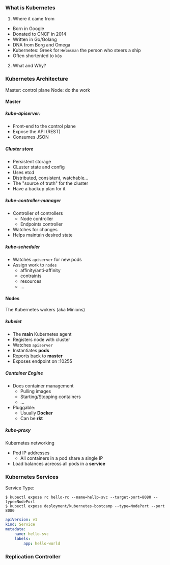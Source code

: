### What is Kubernetes

1. Where it came from
- Born in Google
- Donated to CNCF in 2014
- Written in Go/Golang
- DNA from Borg and Omega
- Kubernetes: Greek for `Helmsman` the person who steers a ship
- Often shortented to `k8s`

2. What and Why?

### Kubernetes Architecture

Master: control plane
Node: do the work

#### Master

##### kube-apiserver:

- Front-end to the control plane
- Expose the API (REST)
- Consumes JSON

##### Cluster store

- Persistent storage
- CLuster state and config
- Uses etcd
- Distributed, consistent, watchable...
- The "source of truth" for the cluster
- Have a backup plan for it

##### kube-controller-manager

- Controller of controllers
    - Node controller
    - Endpoints controller
- Watches for changes
- Helps maintain desired state

##### kube-scheduler

- Watches `apiserver` for new pods
- Assign work to `nodes`
    - affinity/anti-affinity
    - contraints
    - resources
    - ...

#### Nodes
The Kubernetes wokers (aka Minions)

##### kubelet

- The **main** Kubernetes agent
- Registers node with cluster
- Watches `apiserver`
- Instantiates **pods**
- Reports back to **master**
- Exposes endpoint on :10255

##### Container Engine

- Does container management
    - Pulling images
    - Starting/Stopping containers
    - ...
- Pluggable:
    - Usually **Docker**
    - Can be **rkt**

##### kube-proxy

Kubernetes networking
- Pod IP addresses
    - All containers in a pod share a single IP
- Load balances acreoss all pods in a **service**

### Kubernetes Services

Service Type:

```
$ kubectl expose rc hello-rc --name=hellp-svc --target-port=8080 --type=NodePort
$ kubectl expose deployment/kubernetes-bootcamp --type=NodePort --port 8080
```

``` yaml
apiVersion: v1
kind: Service
metadata:
    name: hello-svc
    labels:
        app: hello-world

```

### Replication Controller
